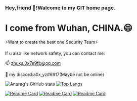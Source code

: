 ### Hey,friend 👋!Walcome to my GIT home page.

# I come from Wuhan, CHINA.😄

⚡Want to create the best one Security Team⚡

If u also like network safety, you can contact me:

📫 zhuxs.0x7e9fb@qq.com

🌱  my discord:a0x_yz#6617(Maybe not be online)

![Anurag's GitHub stats](https://github-readme-stats.vercel.app/api?username=518651&show_icons=true&theme=algolia&locale=cn)    [![Top Langs](https://github-readme-stats.vercel.app/api/top-langs/?username=518651&layout=compact)](https://github.com/anuraghazra/github-readme-stats)

[![Readme Card](https://github-readme-stats.vercel.app/api/pin/?username=518651&repo=WaotoCry&show_owner=518651)](https://github.com/518651/WaotoCry)
[![Readme Card](https://github-readme-stats.vercel.app/api/pin/?username=518651&repo=WZ_AI_SERVER_FTP&show_owner=518651)](https://github.com/518651/WZ_AI_SERVER_FTP)
[![Readme Card](https://github-readme-stats.vercel.app/api/pin/?username=518651&repo=AUTO-AI-GUI&show_owner=518651)](https://github.com/518651/AUTO-AI-GUI)



<!--
**518651/518651** is a ✨ _special_ ✨ repository because its `README.md` (this file) appears on your GitHub profile.

Here are some ideas to get you started:

- 🔭 I’m currently working on ...
- 🌱 I’m currently learning ...
- 👯 I’m looking to collaborate on ...
- 🤔 I’m looking for help with ...
- 💬 Ask me about ...
- 📫 How to reach me: ...
- 😄 Pronouns: ...
- ⚡ Fun fact: ...
-->
